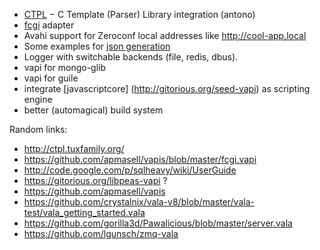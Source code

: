 
 - [CTPL](http://ctpl.tuxfamily.org/) − C Template (Parser) Library integration (antono)
 - [fcgi](https://github.com/apmasell/vapis/blob/master/fcgi.vapi) adapter
 - Avahi support for Zeroconf local
   addresses like http://cool-app.local
 - Some examples for [json generation](http://www.valadoc.org/Json-1.0/index.htm)
 - Logger with switchable backends (file, redis, dbus).
 - vapi for mongo-glib
 - vapi for guile
 - integrate [javascriptcore] (http://gitorious.org/seed-vapi) as scripting engine
 - better (automagical) build system
 
Random links:

* http://ctpl.tuxfamily.org/
* https://github.com/apmasell/vapis/blob/master/fcgi.vapi
* http://code.google.com/p/sqlheavy/wiki/UserGuide
* https://gitorious.org/libpeas-vapi ?
* https://github.com/apmasell/vapis
* https://github.com/crystalnix/vala-v8/blob/master/vala-test/vala_getting_started.vala
* https://github.com/gorilla3d/Pawalicious/blob/master/server.vala
* https://github.com/lgunsch/zmq-vala
